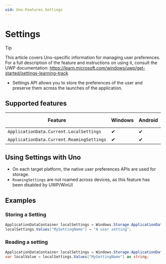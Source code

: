 ```yaml
---
uid: Uno.Features.Settings
---
```


# Settings

> [!TIP]
> This article covers Uno-specific information for managing user preferences. For a full description of the feature and instructions on using it, consult the UWP documentation: https://learn.microsoft.com/windows/uwp/get-started/settings-learning-track

* Settings API allows you to store the preferences of the user and preserve them across the launches of the application.

## Supported features

| Feature                                   | Windows | Android | iOS | Web (WASM) | macOS | Linux (Skia) | Win 7 (Skia) |
|-------------------------------------------|---------|---------|-----|------------|-------|--------------|--------------|
| `ApplicationData.Current.LocalSettings`   | ✔       | ✔       | ✔   | ✔          | ✔     | ✔            | ✔            |
| `ApplicationData.Current.RoamingSettings` | ✔       | ✔       | ✔   | ✔          | ✔     | ✔            | ✔            |

<!-- Add any additional information on platform-specific limitations and constraints -->

## Using Settings with Uno

* On each target platform, the native user preferences APIs are used for storage.
* `RoamingSettings` are not roamed across devices, as this feature has been disabled by UWP/WinUI

## Examples

### Storing a Setting

```csharp
ApplicationDataContainer localSettings = Windows.Storage.ApplicationData.Current.LocalSettings;
localSettings.Values["MySettingName"] = "A user setting";
```

### Reading a setting

```csharp
ApplicationDataContainer localSettings = Windows.Storage.ApplicationData.Current.LocalSettings;
var localValue = localSettings.Values["MySettingName"] as string;
```
